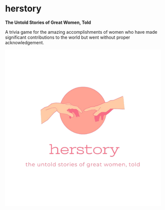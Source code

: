 # herstory

**The Untold Stories of Great Women, Told**

A trivia game for the amazing accomplishments of women who have made significant contributions to the world but went without proper acknowledgement.

![herstory logo](client/src/logo.png)
